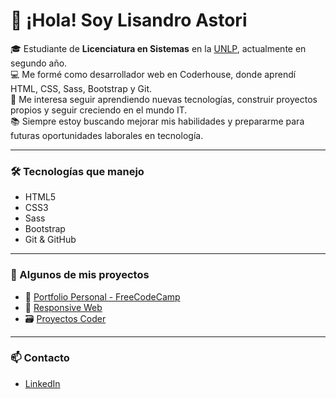 # 👋 ¡Hola! Soy Lisandro Astori

🎓 Estudiante de **Licenciatura en Sistemas** en la [UNLP](https://www.unlp.edu.ar/), actualmente en segundo año.  
💻 Me formé como desarrollador web en Coderhouse, donde aprendí HTML, CSS, Sass, Bootstrap y Git.  
🚀 Me interesa seguir aprendiendo nuevas tecnologías, construir proyectos propios y seguir creciendo en el mundo IT.  
📚 Siempre estoy buscando mejorar mis habilidades y prepararme para futuras oportunidades laborales en tecnología.

---

### 🛠️ Tecnologías que manejo

- HTML5
- CSS3
- Sass
- Bootstrap
- Git & GitHub

---

### 📂 Algunos de mis proyectos

- 🧰 [Portfolio Personal - FreeCodeCamp](https://github.com/LisandroAstori/Portfolio-freecodecamp)
- 🎨 [Responsive Web](https://github.com/LisandroAstori/responsive-web)
- 🗃️ [Proyectos Coder](https://github.com/LisandroAstori/Proyectos-Coder)

---

### 📫 Contacto

- [LinkedIn](https://www.linkedin.com/in/lisandro-astori)
